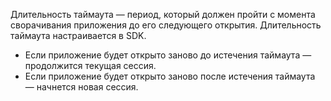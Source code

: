 Длительность таймаута — период, который должен пройти с момента сворачивания приложения до его следующего открытия. Длительность таймаута настраивается в SDK.

- Если приложение будет открыто заново до истечения таймаута — продолжится текущая сессия.
- Если приложение будет открыто заново после истечения таймаута — начнется новая сессия.
